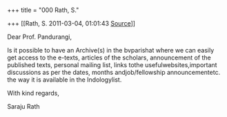 +++
title = "000 Rath, S."

+++
[[Rath, S.	2011-03-04, 01:01:43 [Source](https://groups.google.com/g/bvparishat/c/TK5cuGWsvYI)]]



Dear Prof. Pandurangi,



Is it possible to have an Archive(s) in the bvparishat where we can easily get access to the e-texts, articles of the scholars, announcement of the published texts, personal mailing list, links tothe usefulwebsites,important discussions as per the dates, months andjob/fellowship announcementetc. the way it is available in the Indologylist.



With kind regards,



Saraju Rath



